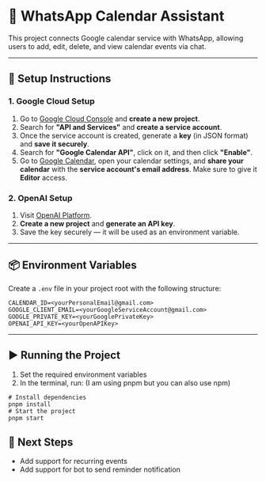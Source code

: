 # 📅 WhatsApp Calendar Assistant

This project connects Google calendar service with WhatsApp, allowing users to add, edit, delete, and view calendar events via chat.

---

## 🚀 Setup Instructions

### 1. Google Cloud Setup

1. Go to [Google Cloud Console](https://console.cloud.google.com/) and **create a new project**.
2. Search for **"API and Services"** and **create a service account**.
3. Once the service account is created, generate a **key** (in JSON format) and **save it securely**.
4. Search for **"Google Calendar API"**, click on it, and then click **"Enable"**.
5. Go to [Google Calendar](https://calendar.google.com/calendar), open your calendar settings, and **share your calendar** with the **service account's email address**. Make sure to give it **Editor** access.

### 2. OpenAI Setup

1. Visit [OpenAI Platform](https://platform.openai.com/).
2. **Create a new project** and **generate an API key**.
3. Save the key securely — it will be used as an environment variable.

---


## 📦 Environment Variables

Create a `.env` file in your project root with the following structure:

```env
CALENDAR_ID=<yourPersonalEmail@gmail.com>
GOOGLE_CLIENT_EMAIL=<yourGoogleServiceAccount@gmail.com>
GOOGLE_PRIVATE_KEY=<yourGooglePrivateKey>
OPENAI_API_KEY=<yourOpenAPIKey>
```
---
## ▶️ Running the Project

1. Set the required environment variables
2. In the terminal, run: (I am using pnpm but you can also use npm)
```
# Install dependencies 
pnpm install
# Start the project
pnpm start
```
## 🚧 Next Steps

- Add support for recurring events
- Add support for bot to send reminder notification
